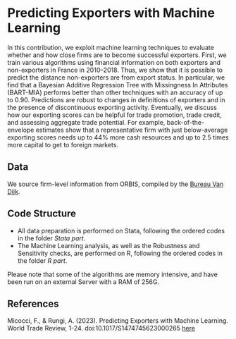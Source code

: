 # Predicting Exporters with Machine Learning

In this contribution, we exploit machine learning techniques to evaluate whether and how close firms are
to become successful exporters. First, we train various algorithms using financial information on both
exporters and non-exporters in France in 2010–2018. Thus, we show that it is possible to predict the distance
non-exporters are from export status. In particular, we find that a Bayesian Additive Regression Tree
with Missingness In Attributes (BART-MIA) performs better than other techniques with an accuracy of
up to 0.90. Predictions are robust to changes in definitions of exporters and in the presence of discontinuous
exporting activity. Eventually, we discuss how our exporting scores can be helpful for trade promotion,
trade credit, and assessing aggregate trade potential. For example, back-of-the-envelope estimates show
that a representative firm with just below-average exporting scores needs up to 44% more cash resources
and up to 2.5 times more capital to get to foreign markets.


## Data
We source firm-level information from ORBIS, compiled by the [Bureau Van Dijk](https://www.bvdinfo.com/en-gb/).

## Code Structure

- All data preparation is performed on Stata, following the ordered codes in the folder *Stata part*.
- The Machine Learning analysis, as well as the Robustness and Sensitivity checks, are performed on R, following the ordered codes in the folder *R part*.

Please note that some of the algorithms are memory intensive, and have been run on an external Server with a RAM of 256G.

## References

Micocci, F., & Rungi, A. (2023). Predicting Exporters with Machine Learning. World Trade Review, 1-24. doi:10.1017/S1474745623000265 [here](https://arxiv.org/abs/2505.03328)

